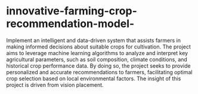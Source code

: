 # innovative-farming-crop-recommendation-model-
Implement an intelligent and data-driven system that assists farmers in making informed 
decisions about suitable crops for cultivation. The project aims to leverage machine learning 
algorithms to analyze and interpret key agricultural parameters, such as soil composition, climate 
conditions, and historical crop performance data. By doing so, the project seeks to provide 
personalized and accurate recommendations to farmers, facilitating optimal crop selection based 
on local environmental factors.
The insight of this project is driven from vision placement.
